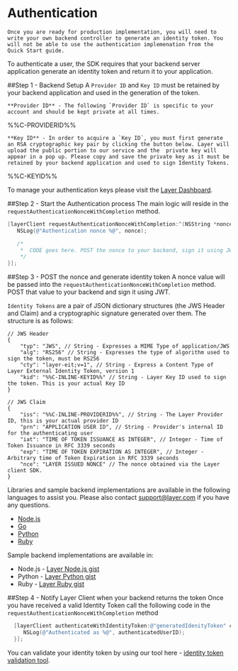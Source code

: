 # Authentication

```emphasis
Once you are ready for production implementation, you will need to write your own backend controller to generate an identity token. You will not be able to use the authentication implemenation from the Quick Start guide.
```

To authenticate a user, the SDK requires that your backend server application generate an identity token and return it to your application.

##Step 1 - Backend Setup
A `Provider ID` and `Key ID` must be retained by your backend application and used in the generation of the token.

```emphasis
**Provider ID** - The following `Provider ID` is specific to your account and should be kept private at all times.
```

%%C-PROVIDERID%%

```emphasis
**Key ID** - In order to acquire a `Key ID`, you must first generate an RSA cryptographic key pair by clicking the button below. Layer will upload the public portion to our service and the  private key will appear in a pop up. Please copy and save the private key as it must be retained by your backend application and used to sign Identity Tokens.
```

%%C-KEYID%%

To manage your authentication keys please visit the [Layer Dashboard](/dashboard/account/auth).

##Step 2 - Start the Authentication process
The main logic will reside in the `requestAuthenticationNonceWithCompletion` method.

```objectivec
[layerClient requestAuthenticationNonceWithCompletion:^(NSString *nonce, NSError *error) {
   NSLog(@"Authentication nonce %@", nonce);

   /*
    *  CODE goes here. POST the nonce to your backend, sign it using JWT and return an identity token  
    */
}];
```

##Step 3 - POST the nonce and generate identity token
A nonce value will be passed into the `requestAuthenticationNonceWithCompletion` method. POST that value to your backend and sign it using JWT.

`Identity Tokens` are a pair of JSON dictionary structures (the JWS Header and Claim) and a cryptographic signature generated over them. The structure is as follows:

```
// JWS Header
{
    "typ": "JWS", // String - Expresses a MIME Type of application/JWS
    "alg": "RS256" // String - Expresses the type of algorithm used to sign the token, must be RS256
    "cty": "layer-eit;v=1", // String - Express a Content Type of Layer External Identity Token, version 1
    "kid": "%%C-INLINE-KEYID%%" // String - Layer Key ID used to sign the token. This is your actual Key ID
}

// JWS Claim
{
    "iss": "%%C-INLINE-PROVIDERID%%", // String - The Layer Provider ID, this is your actual provider ID
    "prn": "APPLICATION USER ID", // String - Provider's internal ID for the authenticating user
    "iat": "TIME OF TOKEN ISSUANCE AS INTEGER", // Integer - Time of Token Issuance in RFC 3339 seconds
    "exp": "TIME OF TOKEN EXPIRATION AS INTEGER", // Integer - Arbitrary time of Token Expiration in RFC 3339 seconds
    "nce": "LAYER ISSUED NONCE" // The nonce obtained via the Layer client SDK.
}
```

Libraries and sample backend implementations are available in the following languages to assist you. Please also contact support@layer.com if you have any questions.

* [Node.js](https://github.com/brianloveswords/node-jws)
* [Go](https://github.com/dgrijalva/jwt-go)
* [Python](https://github.com/progrium/pyjwt/)
* [Ruby](https://github.com/progrium/ruby-jwt)

Sample backend implementations are available in:

* Node.js - [Layer Node.js gist](https://gist.github.com/kcoleman731/246bacfe7f7bc3603f33)
* Python - [Layer Python gist](https://gist.github.com/rroopan/82037dd295fdb2f26efa)
* Ruby - [Layer Ruby gist](https://gist.github.com/rroopan/92438bea429c14756d74)

##Step 4 - Notify Layer Client when your backend returns the token
Once you have received a valid Identity Token call the following code in the `requestAuthenticationNonceWithCompletion` method

```objectivec
  [layerClient authenticateWithIdentityToken:@"generatedIdenityToken" completion:^(NSString *authenticatedUserID, NSError *error) {
     NSLog(@"Authenticated as %@", authenticatedUserID);
  }];
```

You can validate your identity token by using our tool here - [identity token validation tool](/dashboard/account/tools).

